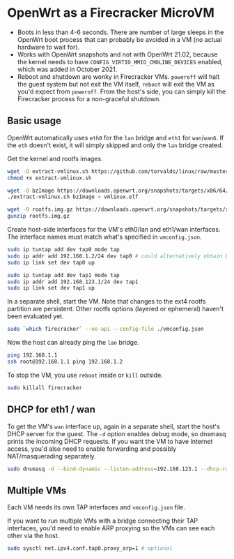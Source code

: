 
# OpenWrt as a Firecracker MicroVM

- Boots in less than 4-6 seconds. There are number of large sleeps in the OpenWrt boot process that can probably be avoided in a VM (no actual hardware to wait for).
- Works with OpenWrt snapshots and not with OpenWrt 21.02, because the kernel needs to have `CONFIG_VIRTIO_MMIO_CMDLINE_DEVICES` enabled, which was added in October 2021.
- Reboot and shutdown are wonky in Firecracker VMs. `poweroff` will halt the guest system but not exit the VM itself, `reboot` will exit the VM as you'd expect from `poweroff`. From the host's side, you can simply kill the Firecracker process for a non-graceful shutdown.

## Basic usage

OpenWrt automatically uses `eth0` for the `lan` bridge and `eth1` for `wan`/`wan6`. If the `eth` doesn't exist, it will simply skipped and only the `lan` bridge created.

Get the kernel and rootfs images.
```sh
wget -O extract-vmlinux.sh https://github.com/torvalds/linux/raw/master/scripts/extract-vmlinux
chmod +x extract-vmlinux.sh

wget -O bzImage https://downloads.openwrt.org/snapshots/targets/x86/64/openwrt-x86-64-generic-kernel.bin
./extract-vmlinux.sh bzImage > vmlinux.elf

wget -O rootfs.img.gz https://downloads.openwrt.org/snapshots/targets/x86/64/openwrt-x86-64-generic-ext4-rootfs.img.gz
gunzip rootfs.img.gz
```

Create host-side interfaces for the VM's eth0/lan and eth1/wan interfaces. The interface names must match what's specified in `vmconfig.json`.
```sh
sudo ip tuntap add dev tap0 mode tap
sudo ip addr add 192.168.1.2/24 dev tap0 # could alternatively obtain DHCP lease
sudo ip link set dev tap0 up

sudo ip tuntap add dev tap1 mode tap
sudo ip addr add 192.168.123.1/24 dev tap1
sudo ip link set dev tap1 up
```

In a separate shell, start the VM. Note that changes to the ext4 rootfs partition are persistent. Other rootfs options (layered or ephemeral) haven't been evaluated yet.

```sh
sudo `which firecracker` --no-api --config-file ./vmconfig.json
```

Now the host can already ping the `lan` bridge.
```sh
ping 192.168.1.1
ssh root@192.168.1.1 ping 192.168.1.2
```

To stop the VM, you use `reboot` inside or `kill` outside.
```sh
sudo killall firecracker
```

## DHCP for eth1 / wan

To get the VM's `wan` interface up, again in a separate shell, start the host's DHCP server for the guest. The `-d` option enables debug mode, so dnsmasq prints the incoming DHCP requests. If you want the VM to have Internet access, you'd also need to enable forwarding and possibly NAT/masquerading separately.
```sh
sudo dnsmasq -d --bind-dynamic --listen-address=192.168.123.1 --dhcp-range=192.168.123.10,192.168.123.100
```

## Multiple VMs

Each VM needs its own TAP interfaces and `vmconfig.json` file.

If you want to run multiple VMs with a bridge connecting their TAP interfaces, you'd need to enable ARP proxying so the VMs can see each other via the host.
```sh
sudo sysctl net.ipv4.conf.tap0.proxy_arp=1 # optional
```
